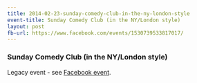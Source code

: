 ```yaml
---
title: 2014-02-23-sunday-comedy-club-in-the-ny-london-style
event-title: Sunday Comedy Club (in the NY/London style)
layout: post
fb-url: https://www.facebook.com/events/1530739533817017/
---
```

<h3>Sunday Comedy Club (in the NY/London style)</h3>
Legacy event - see <a href="https://www.facebook.com/events/1530739533817017/">Facebook event</a>.